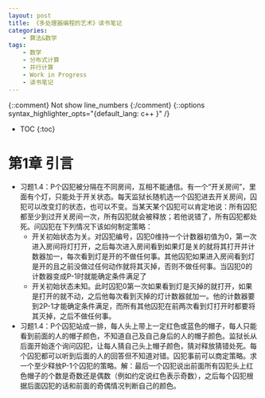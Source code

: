 ```yaml
---
layout: post
title: 《多处理器编程的艺术》读书笔记
categories:
    - 算法&数学
tags:
    - 数学
    - 分布式计算
    - 并行计算
    - Work in Progress
    - 读书笔记
---
```


{::comment} Not show line_numbers {:/comment}
{::options syntax_highlighter_opts="{default_lang: c++ \}" /}

* TOC
{:toc}

# 第1章 引言

- 习题1.4：P个囚犯被分隔在不同房间，互相不能通信。有一个“开关房间”，里面有个灯，只能处于开关状态。每天监狱长随机选一个囚犯进去开关房间，囚犯可以改变灯的状态，也可以不变。当某天某个囚犯可以肯定地说：所有囚犯都至少到过开关房间一次，所有囚犯就会被释放；若他说错了，所有囚犯都处死。问囚犯在下列情况下该如何制定策略：
  - 开关初始状态为关。对囚犯编号，囚犯0维持一个计数器初值为0，第一次进入房间将灯打开，之后每次进入房间看到如果灯是关的就将其打开并计数器加一，每次看到灯是开的不做任何事。其他囚犯如果进入房间看到灯是开的且之前没做过任何动作就将其灭掉，否则不做任何事。当囚犯0的计数器变成P-1时就能确定条件满足了
  - 开关初始状态未知。此时囚犯0第一次如果看到灯是灭掉的就打开，如果是打开的就不动，之后他每次看到灭掉的灯计数器就加一。他的计数器要到2P-1才能确定条件满足，而所有其他囚犯在前两次看到灯打开时都要将其灭掉，之后不做任何事。
- 习题1.4：P个囚犯站成一排，每人头上带上一定红色或蓝色的帽子，每人只能看到前面的人的帽子颜色，不知道自己及自己身后的人的帽子颜色。监狱长从后面开始逐个询问囚犯，让每人猜自己头上帽子颜色，猜对释放猜错处死。每个囚犯都可以听到后面的人的回答但不知道对错。囚犯事前可以商定策略。求一个至少释放P-1个囚犯的策略。解：最后一个囚犯说出前面所有囚犯头上红色帽子的个数是奇数还是偶数（例如约定说红色表示奇数），之后每个囚犯根据后面囚犯的话和前面的奇偶情况判断自己的颜色。

